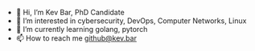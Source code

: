 - 👋 Hi, I’m Kev Bar, PhD Candidate
- 👀 I’m interested in cybersecurity, DevOps, Computer Networks, Linux
- 🌱 I’m currently learning golang, pytorch
- 📫 How to reach me github@kev.bar

<!---
kbarbora/kbarbora is a ✨ special ✨ repository because its `README.md` (this file) appears on your GitHub profile.
You can click the Preview link to take a look at your changes.
--->
